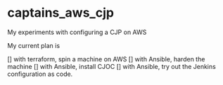 # captains_aws_cjp
My experiments with configuring a CJP on AWS

My current plan is 

[] with terraform, spin a machine on AWS
[] with Ansible, harden the machine
[] with Ansible, install CJOC
[] with Ansible, try out the Jenkins configuration as code. 

